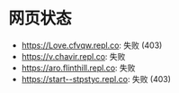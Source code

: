 # 网页状态
- https://Love.cfvqw.repl.co: 失败 (403)
- https://v.chavir.repl.co: 失败
- https://aro.flinthill.repl.co: 失败
- https://start--stpstyc.repl.co: 失败 (403)
